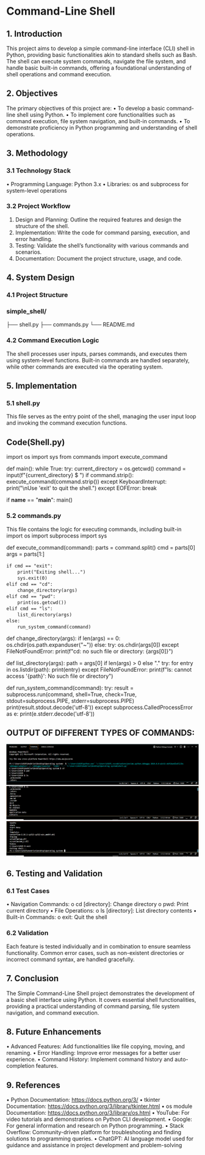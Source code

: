 # Command-Line Shell
## 1. Introduction
This project aims to develop a simple command-line interface (CLI) shell in Python, providing basic functionalities akin to standard shells such as Bash. The shell can execute system commands, navigate the file system, and handle basic built-in commands, offering a foundational understanding of shell operations and command execution.
## 2. Objectives
The primary objectives of this project are:
•	To develop a basic command-line shell using Python.
•	To implement core functionalities such as command execution, file system navigation, and built-in commands.
•	To demonstrate proficiency in Python programming and understanding of shell operations.
## 3. Methodology
### 3.1 Technology Stack
•	Programming Language: Python 3.x
•	Libraries: os and subprocess for system-level operations
### 3.2 Project Workflow
1.	Design and Planning: Outline the required features and design the structure of the shell.
2.	Implementation: Write the code for command parsing, execution, and error handling.
3.	Testing: Validate the shell’s functionality with various commands and scenarios.
4.	Documentation: Document the project structure, usage, and code.
## 4. System Design
### 4.1 Project Structure
### simple_shell/
├── shell.py
├── commands.py
└── README.md
### 4.2 Command Execution Logic
The shell processes user inputs, parses commands, and executes them using system-level functions. Built-in commands are handled separately, while other commands are executed via the operating system.
## 5. Implementation
### 5.1 shell.py
This file serves as the entry point of the shell, managing the user input loop and invoking the command execution functions.
## Code(Shell.py)
import os
import sys
from commands import execute_command

def main():
    while True:
        try:
            current_directory = os.getcwd()
            command = input(f"{current_directory} $ ")
            if command.strip():
                execute_command(command.strip())
        except KeyboardInterrupt:
            print("\nUse 'exit' to quit the shell.")
        except EOFError:
            break

if __name__ == "__main__":
    main()
### 5.2 commands.py
This file contains the logic for executing commands, including built-in 
import os
import subprocess
import sys

def execute_command(command):
    parts = command.split()
    cmd = parts[0]
    args = parts[1:]

    if cmd == "exit":
        print("Exiting shell...")
        sys.exit(0)
    elif cmd == "cd":
        change_directory(args)
    elif cmd == "pwd":
        print(os.getcwd())
    elif cmd == "ls":
        list_directory(args)
    else:
        run_system_command(command)

def change_directory(args):
    if len(args) == 0:
        os.chdir(os.path.expanduser("~"))
    else:
        try:
            os.chdir(args[0])
        except FileNotFoundError:
            print(f"cd: no such file or directory: {args[0]}")

def list_directory(args):
    path = args[0] if len(args) > 0 else "."
    try:
        for entry in os.listdir(path):
            print(entry)
    except FileNotFoundError:
        print(f"ls: cannot access '{path}': No such file or directory")

def run_system_command(command):
    try:
        result = subprocess.run(command, shell=True, check=True, stdout=subprocess.PIPE, stderr=subprocess.PIPE)
        print(result.stdout.decode('utf-8'))
    except subprocess.CalledProcessError as e:
        print(e.stderr.decode('utf-8'))




## OUTPUT  OF DIFFERENT TYPES OF COMMANDS:
<img src="P1.PNG" alt="Deadlock Detection and Prevention Image">
<img src="P2.PNG" alt="Deadlock Detection and Prevention Image">
<img src="P3.PNG" alt="Deadlock Detection and Prevention Image">

## 6. Testing and Validation
### 6.1 Test Cases
•	Navigation Commands:
o	cd [directory]: Change directory
o	pwd: Print current directory
•	File Operations:
o	ls [directory]: List directory contents
•	Built-in Commands:
o	exit: Quit the shell
### 6.2 Validation
Each feature is tested individually and in combination to ensure seamless functionality. Common error cases, such as non-existent directories or incorrect command syntax, are handled gracefully.
## 7. Conclusion
The Simple Command-Line Shell project demonstrates the development of a basic shell interface using Python. It covers essential shell functionalities, providing a practical understanding of command parsing, file system navigation, and command execution.
## 8. Future Enhancements
•	Advanced Features: Add functionalities like file copying, moving, and renaming.
•	Error Handling: Improve error messages for a better user experience.
•	Command History: Implement command history and auto-completion features.
## 9. References
•	Python Documentation: https://docs.python.org/3/
•	tkinter Documentation: https://docs.python.org/3/library/tkinter.html
•	os module Documentation: https://docs.python.org/3/library/os.html
•	YouTube: For video tutorials and demonstrations on Python CLI development.
•	Google: For general information and research on Python programming.
•	Stack Overflow: Community-driven platform for troubleshooting and finding solutions to programming queries.
•	ChatGPT: AI language model used for guidance and assistance in project development and problem-solving
